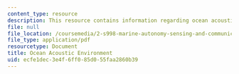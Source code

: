 ```yaml
---
content_type: resource
description: This resource contains information regarding ocean acoustic environment.
file: null
file_location: /coursemedia/2-s998-marine-autonomy-sensing-and-communications-spring-2012/ecfe1dec3e4f6ff085d055faa2860b39_MIT2_S998S12_Lab05.pdf
file_type: application/pdf
resourcetype: Document
title: Ocean Acoustic Environment
uid: ecfe1dec-3e4f-6ff0-85d0-55faa2860b39
---
```

